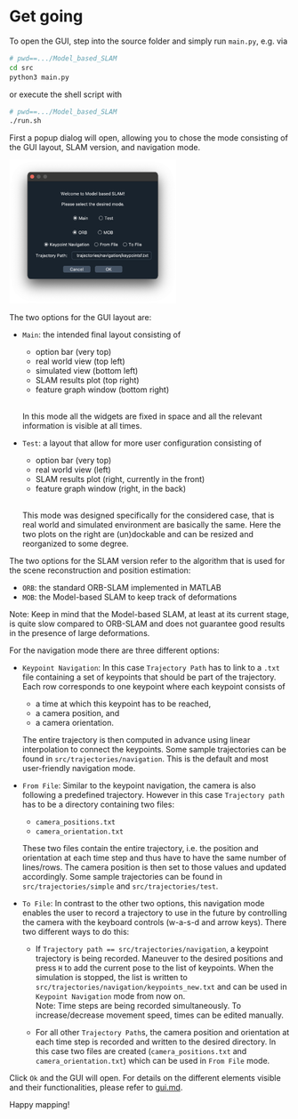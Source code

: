 # Get going

To open the GUI, step into the source folder and simply run `main.py`, e.g. via

```bash
# pwd==.../Model_based_SLAM
cd src
python3 main.py
```

or execute the shell script with

```bash
# pwd==.../Model_based_SLAM
./run.sh
```
First a popup dialog will open, allowing you to chose the mode consisting of the GUI layout, SLAM version, and navigation mode.

<img src="images/welcome_dialog.png" alt="" width="300"/>

The two options for the GUI layout are:

* `Main`: the intended final layout consisting of

	* option bar (very top)
	* real world view (top left)
	* simulated view (bottom left)
	* SLAM results plot (top right)
	* feature graph window (bottom right)
	<br/><br/>

	In this mode all the widgets are fixed in space and all the relevant information is visible at all times.

* `Test`: a layout that allow for more user configuration consisting of

	* option bar (very top)
	* real world view (left)
	* SLAM results plot (right, currently in the front)
	* feature graph window (right, in the back)
	<br/><br/>

	This mode was designed specifically for the considered case, that is real world and simulated environment are basically the same.
	Here the two plots on the right are (un)dockable and can be resized and reorganized to some degree.

The two options for the SLAM version refer to the algorithm that is used for the scene reconstruction and position estimation:

* `ORB`: the standard ORB-SLAM implemented in MATLAB
* `MOB`: the Model-based SLAM to keep track of deformations

Note: Keep in mind that the Model-based SLAM, at least at its current stage, is quite slow compared to ORB-SLAM and does not guarantee good results in the presence of large deformations.	

For the navigation mode there are three different options:

* `Keypoint Navigation`: In this case `Trajectory Path` has to link to a `.txt` file containing a set of keypoints that should be part of the trajectory. Each row corresponds to one keypoint where each keypoint consists of
	* a time at which this keypoint has to be reached,
	* a camera position, and
	* a camera orientation.

	The entire trajectory is then computed in advance using linear interpolation to connect the keypoints. 
	Some sample trajectories can be found in `src/trajectories/navigation`.
	This is the default and most user-friendly navigation mode. 

* `From File`: Similar to the keypoint navigation, the camera is also following a predefined trajectory. However in this case `Trajectory path` has to be a directory containing two files:

	* `camera_positions.txt`
	* `camera_orientation.txt`

	These two files contain the entire trajectory, i.e. the position and orientation at each time step and thus have to have the same number of lines/rows.
	The camera position is then set to those values and updated accordingly.
	Some sample trajectories can be found in `src/trajectories/simple` and `src/trajectories/test`.

* `To File`: In contrast to the other two options, this navigation mode enables the user to record a trajectory to use in the future by controlling the camera with the keyboard controls (w-a-s-d and arrow keys).
There two different ways to do this:

	* If `Trajectory path == src/trajectories/navigation`, a keypoint trajectory is being recorded. Maneuver to the desired positions and press `H` to add the current pose to the list of keypoints.
	When the simulation is stopped, the list is written to `src/trajectories/navigation/keypoints_new.txt` and can be used in `Keypoint Navigation` mode from now on.<br/>
	Note: Time steps are being recorded simultaneously. 
	To increase/decrease movement speed, times can be edited manually.

	* For all other `Trajectory Path`s, the camera position and orientation at each time step is recorded and written to the desired directory.
	In this case two files are created (`camera_positions.txt` and `camera_orientation.txt`) which can be used in `From File` mode.

Click `Ok` and the GUI will open.
For details on the different elements visible and their functionalities, please refer to [gui.md](gui.md).

Happy mapping!